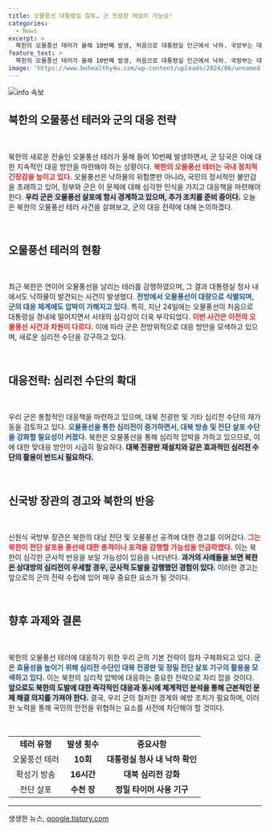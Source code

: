 ```yaml
---
title: 오물풍선 대통령실 침투… 군 전광판 재설치 가능성!
categories:
  - News
excerpt: >
  북한의 오물풍선 테러가 올해 10번째 발생, 처음으로 대통령실 인근에서 낙하. 국방부는 대북 심리전 강화 검토하며 긴장 고조, 북한의 반격 가능성에 경고. 대처 방안 마련 시급!
feature_text: >
  북한의 오물풍선 테러가 올해 10번째 발생, 처음으로 대통령실 인근에서 낙하. 국방부는 대북 심리전 강화 검토하며 긴장 고조, 북한의 반격 가능성에 경고. 대처 방안 마련 시급!
image: 'https://www.behealthy4u.com/wp-content/uploads/2024/06/unnamed-file.png'
---
```


<p><img src="https://www.behealthy4u.com/wp-content/uploads/2024/06/unnamed-file.png" alt="info 속보" /></p>

<h2 data-ke-size="size26">북한의 오물풍선 테러와 군의 대응 전략</h2>

<p data-ke-size="size16">&nbsp;</p>

<p>북한의 새로운 전술인 오물풍선 테러가 올해 들어 10번째 발생하면서, 군 당국은 이에 대한 지속적인 대응 방안을 마련해야 하는 상황이다. <b><span style="color: #ee2323;">북한의 오물풍선 테러는 국내 정치적 긴장감을 높이고 있다.</span></b> 오물풍선은 낙하물의 위험뿐만 아니라, 국민의 정서적인 불안감을 초래하고 있어, 정부와 군은 이 문제에 대해 심각한 인식을 가지고 대응책을 마련해야 한다. <b><span style="background-color: #21538527;">우리 군은 오물풍선 살포에 항시 경계하고 있으며, 추가 조치를 준비 중이다.</span></b> 오늘은 북한의 오물풍선 테러 사건을 살펴보고, 군의 대응 전략에 대해 논의하겠다.</p>

<p data-ke-size="size16">&nbsp;</p>

<h2 data-ke-size="size26">오물풍선 테러의 현황</h2>

<p data-ke-size="size16">&nbsp;</p>

<p>최근 북한은 연이어 오물풍선을 날리는 테러를 감행하였으며, 그 결과 대통령실 청사 내에서도 낙하물이 발견되는 사건이 발생했다. <b><span style="color: #1a5490;">전방에서 오물풍선이 대량으로 식별되며, 군의 대응 체계에도 압박이 가해지고 있다.</span></b> 특히, 지난 24일에는 오물풍선이 처음으로 대통령실 경내에 떨어지면서 사태의 심각성이 더욱 부각되었다. <b><span style="color: #ee2323;">이번 사건은 이전의 오물풍선 사건과 차원이 다르다.</span></b> 이에 따라 군은 전방위적으로 대응 방안을 모색하고 있으며, 새로운 심리전 수단을 강구하고 있다.</p>

<p data-ke-size="size16">&nbsp;</p>

<h2 data-ke-size="size26">대응전략: 심리전 수단의 확대</h2>

<p data-ke-size="size16">&nbsp;</p>

<p>우리 군은 통합적인 대응책을 마련하고 있으며, 대북 전광판 및 기타 심리전 수단의 재가동을 검토하고 있다. <b><span style="color: #1a5490;">오물풍선을 통한 심리전이 증가하면서, 대북 방송 및 전단 살포 수단을 강화할 필요성이 커졌다.</span></b> 북한은 오물풍선을 통해 심리적 압박을 가하고 있으므로, 이에 대한 맞대응 방안이 시급히 필요하다. <b><span style="background-color: #21538527;">대북 전광판 재설치와 같은 효과적인 심리전 수단의 활용이 반드시 필요하다.</span></b></p>

<p data-ke-size="size16">&nbsp;</p>

<h2 data-ke-size="size26">신국방 장관의 경고와 북한의 반응</h2>

<p data-ke-size="size16">&nbsp;</p>

<p>신원식 국방부 장관은 북한의 대남 전단 및 오물풍선 공격에 대한 경고를 이어갔다. <b><span style="color: #ee2323;">그는 북한이 전단 살포용 풍선에 대한 총격이나 포격을 감행할 가능성을 언급하였다.</span></b> 이는 북한이 심각한 군사적 반응을 보일 가능성이 있음을 나타낸다. <b><span style="background-color: #21538527;">과거의 사례들을 보면 북한은 상대방의 심리전이 우세할 경우, 군사적 도발을 감행했던 경험이 있다.</span></b> 이러한 경고는 앞으로의 군의 전략 수립에 있어 매우 중요한 요소가 될 것이다.</p>

<p data-ke-size="size16">&nbsp;</p>

<h2 data-ke-size="size26">향후 과제와 결론</h2>

<p data-ke-size="size16">&nbsp;</p>

<p>북한의 오물풍선 테러에 대응하기 위한 우리 군의 기본 전략이 점차 구체화되고 있다. <b><span style="color: #1a5490;">군은 효율성을 높이기 위해 심리전 수단인 대북 전광판 및 정밀 전단 살포 기구의 활용을 모색하고 있다.</span></b> 이는 북한의 심리적 압박에 대응하는 중요한 전략으로 자리 잡을 것이다. <b><span style="background-color: #21538527;">앞으로도 북한의 도발에 대한 즉각적인 대응과 동시에 체계적인 분석을 통해 근본적인 문제 해결 의지를 가져야 한다.</span></b> 결국, 우리 군의 철저한 경계와 예방 조치가 필요하며, 이러한 노력을 통해 국민의 안전을 위협하는 요소를 사전에 차단해야 할 것이다. </p>

<p data-ke-size="size16">&nbsp;</p>

<table>
<tr>
<td style="text-align: center; height: 17px;"><b>테러 유형</b></td>
<td style="text-align: center; height: 17px;"><b>발생 횟수</b></td>
<td style="text-align: center; height: 17px;"><b>중요사항</b></td>
</tr>
<tr>
<td style="text-align: center; height: 17px;">오물풍선 테러</td>
<td style="text-align: center; height: 17px;"><b>10회</b></td>
<td style="text-align: center; height: 17px;"><b>대통령실 청사 내 낙하 확인</b></td>
</tr>
<tr>
<td style="text-align: center; height: 17px;">확성기 방송</td>
<td style="text-align: center; height: 17px;"><b>16시간</b></td>
<td style="text-align: center; height: 17px;"><b>대북 심리전 강화</b></td>
</tr>
<tr>
<td style="text-align: center; height: 17px;">전단 살포</td>
<td style="text-align: center; height: 17px;"><b>수천 장</b></td>
<td style="text-align: center; height: 17px;"><b>정밀 타이머 사용 기구</b></td>
</tr>
</table>

<hr />
생생한 뉴스, <a href="https://qoogle.tistory.com" rel="dofollow">qoogle.tistory.com</a>


